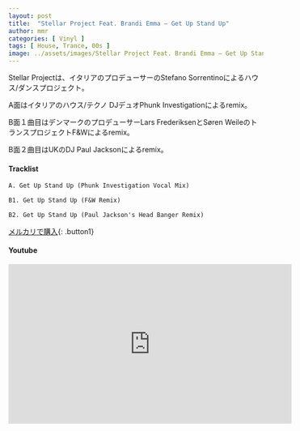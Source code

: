 ```yaml
---
layout: post
title:  "Stellar Project Feat. Brandi Emma – Get Up Stand Up"
author: mmr
categories: [ Vinyl ]
tags: [ House, Trance, 00s ]
image: ../assets/images/Stellar Project Feat. Brandi Emma – Get Up Stand Up.webp
---
```


Stellar Projectは、イタリアのプロデューサーのStefano Sorrentinoによるハウス/ダンスプロジェクト。

A面はイタリアのハウス/テクノ DJデュオPhunk Investigationによるremix。

B面１曲目はデンマークのプロデューサーLars FrederiksenとSøren WeileのトランスプロジェクトF&Wによるremix。

B面２曲目はUKのDJ Paul Jacksonによるremix。

#### Tracklist
```md
A. Get Up Stand Up (Phunk Investigation Vocal Mix)

B1. Get Up Stand Up (F&W Remix)

B2. Get Up Stand Up (Paul Jackson's Head Banger Remix)
```

[メルカリで購入](https://jp.mercari.com/item/m14094369381?afid=6142608987){: .button1}

#### Youtube
<iframe width="560" height="315" src="https://www.youtube.com/embed/XM-RRHx0t20?si=s218iIZvNKDTuHdr" title="YouTube video player" frameborder="0" allow="accelerometer; autoplay; clipboard-write; encrypted-media; gyroscope; picture-in-picture; web-share" referrerpolicy="strict-origin-when-cross-origin" allowfullscreen></iframe>